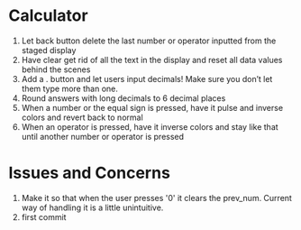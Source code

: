 # Calculator
1. Let back button delete the last number or operator inputted from the staged display
2. Have clear get rid of all the text in the display and reset all data values behind the scenes
3. Add a . button and let users input decimals! Make sure you don’t let them type more than one.
4. Round answers with long decimals to 6 decimal places
3. When a number or the equal sign is pressed, have it pulse and inverse colors and revert back to normal
4. When an operator is pressed, have it inverse colors and stay like that until another number or operator is pressed

# Issues and Concerns
1. Make it so that when the user presses '0' it clears the prev_num. Current way of handling it is a little unintuitive.
2. first commit